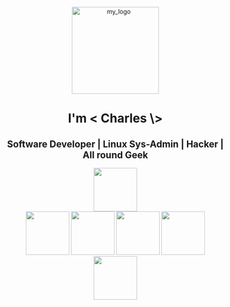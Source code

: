 <div id="logo" align="center">
    <br />
    <img src="./src/resources/linux/code.png" alt="my_logo" width="200"/>
    <h1>I'm <strong>< Charles \></strong></h1>
</div>

<div id="what_i_do" align="center">
<h2>Software Developer  |  Linux Sys-Admin  |  Hacker  |  All round Geek</h2>
</div>

<div id="skill_images" align="center">
<img src="https://tryhackme.com/img/badges/linux.svg" width="100">
<!-- <img src="https://raw.githubusercontent.com/github/explore/80688e429a7d4ef2fca1e82350fe8e3517d3494d/topics/javascript/javascript.png" alt="linux_logo" width="100" >
<img src="https://raw.githubusercontent.com/github/explore/80688e429a7d4ef2fca1e82350fe8e3517d3494d/topics/python/python.png" alt="linux_logo" width="100" >
<img src="https://raw.githubusercontent.com/github/explore/80688e429a7d4ef2fca1e82350fe8e3517d3494d/topics/nodejs/nodejs.png" alt="linux_logo" width="100" >
 -->
</div>

<div id="hack_badges" align="center">
<img src="https://tryhackme.com/img/badges/linuxprivesc.svg" width="100">
<img src="https://tryhackme.com/img/badges/owasptop10.svg" width="100">
<img src="https://tryhackme.com/img/badges/webbed.svg" width="100">
<img src="https://tryhackme.com/img/badges/linux.svg" width="100">
<img src="https://tryhackme.com/img/badges/ohsint.svg" width="100">
</div>
